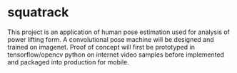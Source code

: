 # squatrack

This project is an application of human pose estimation used for analysis of power lifting form. A convolutional pose machine will be designed and trained on imagenet. Proof of concept will first be prototyped in tensorflow/opencv python on internet video samples before implemented and packaged into production for mobile.
